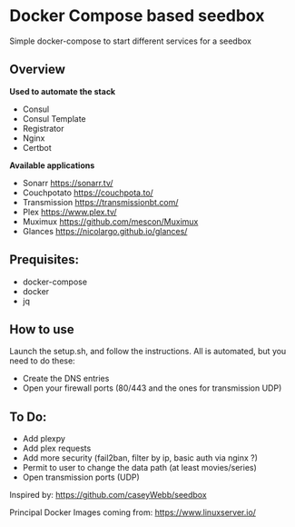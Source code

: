 # Docker Compose based seedbox
Simple docker-compose to start different services for a seedbox

## Overview

**Used to automate the stack**
-   Consul
-   Consul Template
-   Registrator
-   Nginx
-   Certbot

**Available applications**
-   Sonarr <https://sonarr.tv/>
-   Couchpotato <https://couchpota.to/>
-   Transmission <https://transmissionbt.com/>
-   Plex <https://www.plex.tv/>
-   Muximux <https://github.com/mescon/Muximux>
-   Glances <https://nicolargo.github.io/glances/>

## Prequisites:
-   docker-compose
-   docker
-   jq

## How to use

Launch the setup.sh, and follow the instructions. All is automated, but you need to do these:
-   Create the DNS entries
-   Open your firewall ports (80/443 and the ones for transmission UDP)

## To Do:
-   Add plexpy
-   Add plex requests
-   Add more security (fail2ban, filter by ip, basic auth via nginx ?)
-   Permit to user to change the data path (at least movies/series)
-   Open transmission ports (UDP)

Inspired by: <https://github.com/caseyWebb/seedbox>

Principal Docker Images coming from: <https://www.linuxserver.io/>

